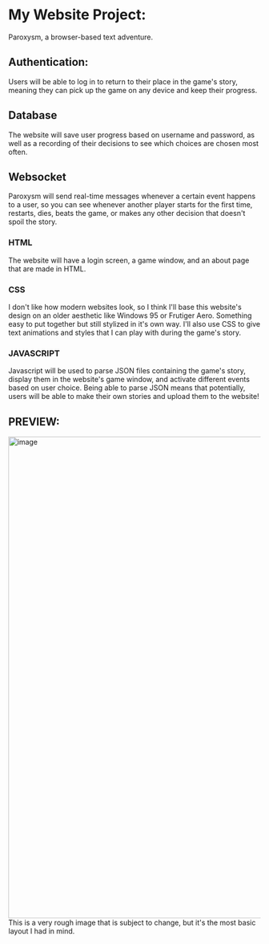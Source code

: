 # My Website Project:
Paroxysm, a browser-based text adventure.

## Authentication:
Users will be able to log in to return to their place in the game's story, meaning they can pick up the game on any device and keep their progress.

## Database
The website will save user progress based on username and password, as well as a recording of their decisions to see which choices are chosen most often.

## Websocket
Paroxysm will send real-time messages whenever a certain event happens to a user, so you can see whenever another player starts for the first time, restarts, dies, beats the game, or makes any other decision that doesn't spoil the story.

### HTML
The website will have a login screen, a game window, and an about page that are made in HTML.
### CSS
I don't like how modern websites look, so I think I'll base this website's design on an older aesthetic like Windows 95 or Frutiger Aero. Something easy to put together but still stylized in it's own way.
I'll also use CSS to give text animations and styles that I can play with during the game's story.
### JAVASCRIPT
Javascript will be used to parse JSON files containing the game's story, display them in the website's game window, and activate different events based on user choice. Being able to parse JSON means that potentially, users will be able to make their own stories and upload them to the website!

## PREVIEW:
<img width="960" alt="image" src="https://github.com/mcd-cs/CS-Startup/assets/66216150/3d9dd6c1-fc21-40ed-9ad2-e155521d2e17">
This is a very rough image that is subject to change, but it's the most basic layout I had in mind.
